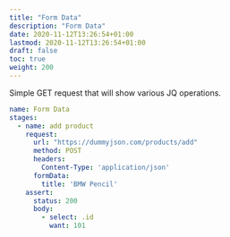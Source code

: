 ```yaml
---
title: "Form Data"
description: "Form Data"
date: 2020-11-12T13:26:54+01:00
lastmod: 2020-11-12T13:26:54+01:00
draft: false
toc: true
weight: 200
---
```


Simple GET request that will show various JQ operations.

```yaml
name: Form Data
stages:
  - name: add product
    request:
      url: "https://dummyjson.com/products/add"
      method: POST
      headers:
        Content-Type: 'application/json'
      formData:
        title: 'BMW Pencil'
    assert:
      status: 200
      body:
        - select: .id
          want: 101
```
